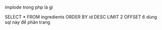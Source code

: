 implode trong php là gì

SELECT * FROM ingredients ORDER BY id DESC  LIMIT 2 OFFSET 6
dùng sql này để phân trang